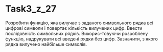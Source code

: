 Task3_z_27
==========

Розробити функцію, яка вилучає з заданого символьного рядка всі цифрові символи і повертає кількість вилучених цифр. Ввести послідовність символьних рядків. Викорис-товуючи розроблену функцію, надрукувати всі введені рядки без цифр. Зазначити, з якого рядка вилучено найбільше символів.
